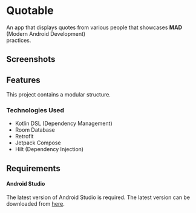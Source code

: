 # Quotable

An app that displays quotes from various people that showcases **MAD** (Modern Android Development)  
practices.

## Screenshots

## Features

This project contains a modular structure.

### Technologies Used

- Kotlin DSL (Dependency Management)
- Room Database
- Retrofit
- Jetpack Compose
- Hilt (Dependency Injection)

## Requirements

#### Android Studio

The latest version of Android Studio is required. The latest version can be  
downloaded from [here](https://developer.android.com/studio/).